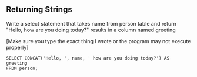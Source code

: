 
## Returning Strings

Write a select statement that takes name from person table and return "Hello, <name> how are you doing today?" results in a column named greeting

[Make sure you type the exact thing I wrote or the program may not execute properly]
  
```
SELECT CONCAT('Hello, ', name, ' how are you doing today?') AS greeting
FROM person;  
```  
